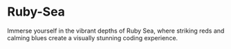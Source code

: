 # Ruby-Sea
Immerse yourself in the vibrant depths of Ruby Sea, where striking reds and calming blues create a visually stunning coding experience.
